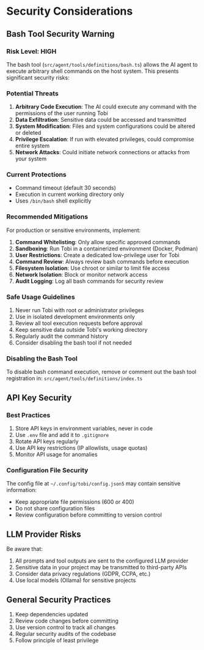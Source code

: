 # Security Considerations

## Bash Tool Security Warning

### Risk Level: HIGH

The bash tool (`src/agent/tools/definitions/bash.ts`) allows the AI agent to execute arbitrary shell commands on the host system. This presents significant security risks:

### Potential Threats

1. **Arbitrary Code Execution**: The AI could execute any command with the permissions of the user running Tobi
2. **Data Exfiltration**: Sensitive data could be accessed and transmitted
3. **System Modification**: Files and system configurations could be altered or deleted
4. **Privilege Escalation**: If run with elevated privileges, could compromise entire system
5. **Network Attacks**: Could initiate network connections or attacks from your system

### Current Protections

- Command timeout (default 30 seconds)
- Execution in current working directory only
- Uses `/bin/bash` shell explicitly

### Recommended Mitigations

For production or sensitive environments, implement:

1. **Command Whitelisting**: Only allow specific approved commands
2. **Sandboxing**: Run Tobi in a containerized environment (Docker, Podman)
3. **User Restrictions**: Create a dedicated low-privilege user for Tobi
4. **Command Review**: Always review bash commands before execution
5. **Filesystem Isolation**: Use chroot or similar to limit file access
6. **Network Isolation**: Block or monitor network access
7. **Audit Logging**: Log all bash commands for security review

### Safe Usage Guidelines

1. Never run Tobi with root or administrator privileges
2. Use in isolated development environments only
3. Review all tool execution requests before approval
4. Keep sensitive data outside Tobi's working directory
5. Regularly audit the command history
6. Consider disabling the bash tool if not needed

### Disabling the Bash Tool

To disable bash command execution, remove or comment out the bash tool registration in:
`src/agent/tools/definitions/index.ts`

## API Key Security

### Best Practices

1. Store API keys in environment variables, never in code
2. Use `.env` file and add it to `.gitignore`
3. Rotate API keys regularly
4. Use API key restrictions (IP allowlists, usage quotas)
5. Monitor API usage for anomalies

### Configuration File Security

The config file at `~/.config/tobi/config.json5` may contain sensitive information:

- Keep appropriate file permissions (600 or 400)
- Do not share configuration files
- Review configuration before committing to version control

## LLM Provider Risks

Be aware that:

1. All prompts and tool outputs are sent to the configured LLM provider
2. Sensitive data in your project may be transmitted to third-party APIs
3. Consider data privacy regulations (GDPR, CCPA, etc.)
4. Use local models (Ollama) for sensitive projects

## General Security Practices

1. Keep dependencies updated
2. Review code changes before committing
3. Use version control to track all changes
4. Regular security audits of the codebase
5. Follow principle of least privilege
